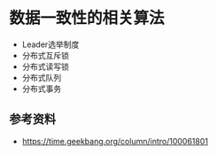 <!--
 * @Author: shgopher shgopher@gmail.com
 * @Date: 2024-01-16 17:19:15
 * @LastEditors: shgopher shgopher@gmail.com
 * @LastEditTime: 2024-01-16 17:25:24
 * @FilePath: /luban/架构设计基础/分布式理论/一致性算法/README.md
 * @Description: 
 * 
 * Copyright (c) 2024 by shgopher, All Rights Reserved. 
-->
# 数据一致性的相关算法
- Leader选举制度
- 分布式互斥锁
- 分布式读写锁
- 分布式队列
- 分布式事务
## 参考资料
- https://time.geekbang.org/column/intro/100061801